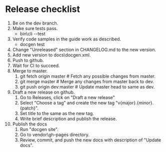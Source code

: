 <!--
Copyright Glen Knowles 2022.
Distributed under the Boost Software License, Version 1.0.
-->

# Release checklist
1. Be on the dev branch.
2. Make sure tests pass.
    - bin\cli --test
3. Verify code samples in the guide work as described.
    - docgen test
4. Change "Unreleased" section in CHANGELOG.md to the new version.
5. Add new version to docs\docgen.xml.
6. Push to github.
7. Wait for CI to succeed.
8. Merge to master.
    1. git fetch origin master    # Fetch any possible changes from master.
    2. git merge master           # Merge any changes from master back to dev.
    3. git push origin dev:master # Update master head to same as dev.
9. Draft a new release on github.
    1. Go to Releases, click on "Draft a new release"
    2. Select "Choose a tag" and create the new tag "v{major}.{minor}.{patch}".
    3. Set title to the same as the new tag.
    4. Write brief description and publish the release.
10. Publish the docs
    1. Run "docgen site".
    2. Go to vendor\gh-pages directory.
    3. Review, commit, and push the new docs with description of "Update docs".
